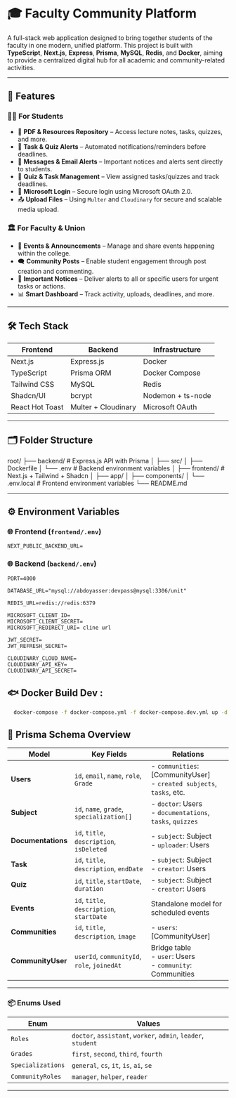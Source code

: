 # 🎓 Faculty Community Platform

A full-stack web application designed to bring together students of the faculty in one modern, unified platform. This project is built with **TypeScript**, **Next.js**, **Express**, **Prisma**, **MySQL**, **Redis**, and **Docker**, aiming to provide a centralized digital hub for all academic and community-related activities.

---

## 🚀 Features

### 🧑‍🎓 For Students

- 🧾 **PDF & Resources Repository** – Access lecture notes, tasks, quizzes, and more.
- 📅 **Task & Quiz Alerts** – Automated notifications/reminders before deadlines.
- 📨 **Messages & Email Alerts** – Important notices and alerts sent directly to students.
- 🧪 **Quiz & Task Management** – View assigned tasks/quizzes and track deadlines.
- 🧠 **Microsoft Login** – Secure login using Microsoft OAuth 2.0.
- 📤 **Upload Files** – Using `Multer` and `Cloudinary` for secure and scalable media upload.

### 🏛️ For Faculty & Union

- 📢 **Events & Announcements** – Manage and share events happening within the college.
- 🗨️ **Community Posts** – Enable student engagement through post creation and commenting.
- 🔔 **Important Notices** – Deliver alerts to all or specific users for urgent tasks or actions.
- 📊 **Smart Dashboard** – Track activity, uploads, deadlines, and more.

---

## 🛠️ Tech Stack

| Frontend        | Backend             | Infrastructure    |
| --------------- | ------------------- | ----------------- |
| Next.js         | Express.js          | Docker            |
| TypeScript      | Prisma ORM          | Docker Compose    |
| Tailwind CSS    | MySQL               | Redis             |
| Shadcn/UI       | bcrypt              | Nodemon + ts-node |
| React Hot Toast | Multer + Cloudinary | Microsoft OAuth   |

---

## 🗂️ Folder Structure

root/
├── backend/ # Express.js API with Prisma
│ ├── src/
│ ├── Dockerfile
│ └── .env # Backend environment variables
│
├── frontend/ # Next.js + Tailwind + Shadcn
│ ├── app/
│ ├── components/
│ └── .env.local # Frontend environment variables
└── README.md

---

## ⚙️ Environment Variables

### 🌐 Frontend (`frontend/.env`)

```env
NEXT_PUBLIC_BACKEND_URL=
```

### 🌐 Backend (`backend/.env`)

```env
PORT=4000

DATABASE_URL="mysql://abdoyasser:devpass@mysql:3306/unit"

REDIS_URL=redis://redis:6379

MICROSOFT_CLIENT_ID=
MICROSOFT_CLIENT_SECRET=
MICROSOFT_REDIRECT_URI= cline url

JWT_SECRET=
JWT_REFRESH_SECRET=

CLOUDINARY_CLOUD_NAME=
CLOUDINARY_API_KEY=
CLOUDINARY_API_SECRET=

```

## 🐟 Docker Build Dev :

```bash
  docker-compose -f docker-compose.yml -f docker-compose.dev.yml up -d --build
```

## 📘 Prisma Schema Overview

| Model            | Key Fields                                    | Relations                                                                 |
|------------------|-----------------------------------------------|---------------------------------------------------------------------------|
| **Users**        | `id`, `email`, `name`, `role`, `Grade`        | - `communities`: [CommunityUser]  <br> - `created subjects`, `tasks`, etc. |
| **Subject**      | `id`, `name`, `grade`, `specialization[]`     | - `doctor`: Users <br> - `documentations`, `tasks`, `quizzes`             |
| **Documentations** | `id`, `title`, `description`, `isDeleted`   | - `subject`: Subject <br> - `uploader`: Users                              |
| **Task**         | `id`, `title`, `description`, `endDate`       | - `subject`: Subject <br> - `creator`: Users                               |
| **Quiz**         | `id`, `title`, `startDate`, `duration`        | - `subject`: Subject <br> - `creator`: Users                               |
| **Events**       | `id`, `title`, `description`, `startDate`     | Standalone model for scheduled events                                     |
| **Communities**  | `id`, `title`, `description`, `image`         | - `users`: [CommunityUser]                                                |
| **CommunityUser**| `userId`, `communityId`, `role`, `joinedAt`   | Bridge table <br> - `user`: Users <br> - `community`: Communities         |

---

### 📦 Enums Used

| Enum               | Values |
|--------------------|--------|
| `Roles`            | `doctor`, `assistant`, `worker`, `admin`, `leader`, `student` |
| `Grades`           | `first`, `second`, `third`, `fourth` |
| `Specializations`  | `general`, `cs`, `it`, `is`, `ai`, `se` |
| `CommunityRoles`   | `manager`, `helper`, `reader` |

---

